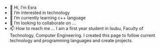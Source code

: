 - 👋 Hi, I’m Esra
- 👀 I’m interested in technology
- 🌱 I’m currently learning c++ language
- 💞️ I’m looking to collaborate on ...
- 📫 How to reach me ...
I am a first year student in Isubu, Faculty of Technology, Computer Engineering. I created this page to follow current technology and programming languages and create projects.
<!---
I am a first year student in Isubu, Faculty of Technology, Computer Engineering.  I created this page to follow current technology and programming languages and create projects.
--->
